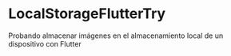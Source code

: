 # LocalStorageFlutterTry
Probando almacenar imágenes en el almacenamiento local de un dispositivo con Flutter
